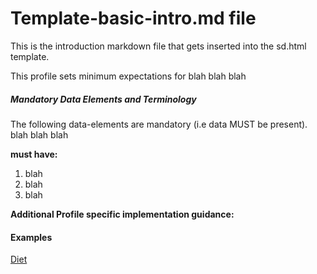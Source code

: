 # Template-basic-intro.md  file

This is the introduction markdown file that gets inserted into the sd.html template.

This profile sets minimum expectations for blah blah blah


##### Mandatory Data Elements and Terminology


The following data-elements are mandatory (i.e data MUST be present). blah blah blah

**must have:**

1. blah
1. blah
1. blah


**Additional Profile specific implementation guidance:**


#### Examples

[Diet](Basic-diet.html)
